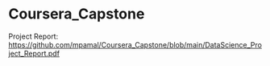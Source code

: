 # Coursera_Capstone

Project Report: https://github.com/mpamal/Coursera_Capstone/blob/main/DataScience_Project_Report.pdf
